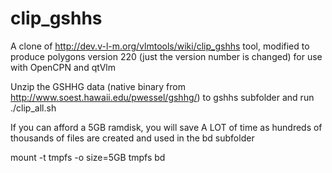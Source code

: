 clip_gshhs
==========

A clone of http://dev.v-l-m.org/vlmtools/wiki/clip_gshhs tool, modified to produce polygons version 220 (just the version number is changed) for use with OpenCPN and qtVlm

Unzip the GSHHG data (native binary from http://www.soest.hawaii.edu/pwessel/gshhg/) to gshhs subfolder and run ./clip_all.sh

If you can afford a 5GB ramdisk, you will save A LOT of time as hundreds of thousands of files are created and used in the bd subfolder

mount -t tmpfs -o size=5GB tmpfs bd
